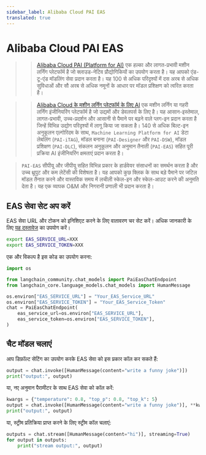 ```yaml
---
sidebar_label: Alibaba Cloud PAI EAS
translated: true
---
```


# Alibaba Cloud PAI EAS

>>[Alibaba Cloud PAI (Platform for AI)](https://www.alibabacloud.com/help/en/pai/?spm=a2c63.p38356.0.0.c26a426ckrxUwZ) एक हल्का और लागत-प्रभावी मशीन लर्निंग प्लेटफॉर्म है जो क्लाउड-नेटिव प्रौद्योगिकियों का उपयोग करता है। यह आपको एंड-टू-एंड मॉडलिंग सेवा प्रदान करता है। यह 100 से अधिक परिदृश्यों में दस अरब से अधिक सुविधाओं और सौ अरब से अधिक नमूनों के आधार पर मॉडल प्रशिक्षण को त्वरित करता है।

>>[Alibaba Cloud के मशीन लर्निंग प्लेटफॉर्म के लिए AI](https://www.alibabacloud.com/help/en/machine-learning-platform-for-ai/latest/what-is-machine-learning-pai) एक मशीन लर्निंग या गहरी लर्निंग इंजीनियरिंग प्लेटफॉर्म है जो उद्यमों और डेवलपर्स के लिए है। यह आसान-इस्तेमाल, लागत-प्रभावी, उच्च-प्रदर्शन और आसानी से पैमाने पर बढ़ने वाले प्लग-इन प्रदान करता है जिन्हें विभिन्न उद्योग परिदृश्यों में लागू किया जा सकता है। 140 से अधिक बिल्ट-इन अनुकूलन एल्गोरिदम के साथ, `Machine Learning Platform for AI` डेटा लेबलिंग (`PAI-iTAG`), मॉडल बनाना (`PAI-Designer` और `PAI-DSW`), मॉडल प्रशिक्षण (`PAI-DLC`), संकलन अनुकूलन और अनुमान तैनाती (`PAI-EAS`) सहित पूरी प्रक्रिया AI इंजीनियरिंग क्षमताएं प्रदान करता है।

>`PAI-EAS` सीपीयू और जीपीयू सहित विभिन्न प्रकार के हार्डवेयर संसाधनों का समर्थन करता है और उच्च थ्रूपुट और कम लेटेंसी की विशेषता है। यह आपको कुछ क्लिक के साथ बड़े पैमाने पर जटिल मॉडल तैनात करने और वास्तविक समय में लचीली स्केल-इन और स्केल-आउट करने की अनुमति देता है। यह एक व्यापक O&M और निगरानी प्रणाली भी प्रदान करता है।

## EAS सेवा सेट अप करें

EAS सेवा URL और टोकन को इनिशिएट करने के लिए वातावरण चर सेट करें।
अधिक जानकारी के लिए [यह दस्तावेज](https://www.alibabacloud.com/help/en/pai/user-guide/service-deployment/) का उपयोग करें।

```bash
export EAS_SERVICE_URL=XXX
export EAS_SERVICE_TOKEN=XXX
```

एक और विकल्प है इस कोड का उपयोग करना:

```python
import os

from langchain_community.chat_models import PaiEasChatEndpoint
from langchain_core.language_models.chat_models import HumanMessage

os.environ["EAS_SERVICE_URL"] = "Your_EAS_Service_URL"
os.environ["EAS_SERVICE_TOKEN"] = "Your_EAS_Service_Token"
chat = PaiEasChatEndpoint(
    eas_service_url=os.environ["EAS_SERVICE_URL"],
    eas_service_token=os.environ["EAS_SERVICE_TOKEN"],
)
```

## चैट मॉडल चलाएं

आप डिफ़ॉल्ट सेटिंग का उपयोग करके EAS सेवा को इस प्रकार कॉल कर सकते हैं:

```python
output = chat.invoke([HumanMessage(content="write a funny joke")])
print("output:", output)
```

या, नए अनुमान पैरामीटर के साथ EAS सेवा को कॉल करें:

```python
kwargs = {"temperature": 0.8, "top_p": 0.8, "top_k": 5}
output = chat.invoke([HumanMessage(content="write a funny joke")], **kwargs)
print("output:", output)
```

या, स्ट्रीम प्रतिक्रिया प्राप्त करने के लिए स्ट्रीम कॉल चलाएं:

```python
outputs = chat.stream([HumanMessage(content="hi")], streaming=True)
for output in outputs:
    print("stream output:", output)
```
